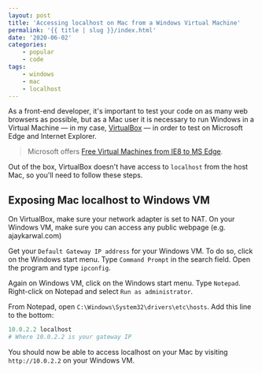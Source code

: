 ```yaml
---
layout: post
title: 'Accessing localhost on Mac from a Windows Virtual Machine'
permalink: '{{ title | slug }}/index.html'
date: '2020-06-02'
categories:
    - popular
    - code
tags:
    - windows
    - mac
    - localhost
---
```


As a front-end developer, it's important to test your code on as many web browsers as possible, but as a Mac user it is necessary to run Windows in a Virtual Machine — in my case, [VirtualBox](https://www.virtualbox.org/) — in order to test on Microsoft Edge and Internet Explorer.

> Microsoft offers [Free Virtual Machines from IE8 to MS Edge](https://developer.microsoft.com/en-us/microsoft-edge/tools/vms/).

Out of the box, VirtualBox doesn't have access to `localhost` from the host Mac, so you'll need to follow these steps.

## Exposing Mac localhost to Windows VM

On VirtualBox, make sure your network adapter is set to NAT. On your Windows VM, make sure you can access any public webpage (e.g. ajaykarwal.com)

Get your `Default Gateway IP address` for your Windows VM. To do so, click on the Windows start menu. Type `Command Prompt` in the search field. Open the program and type `ipconfig`.

Again on Windows VM, click on the Windows start menu. Type `Notepad`. Right-click on Notepad and select `Run as administrator`.

From Notepad, open `C:\Windows\System32\drivers\etc\hosts`. Add this line to the bottom:

```powershell
10.0.2.2 localhost
# Where 10.0.2.2 is your gateway IP
```

You should now be able to access localhost on your Mac by visiting `http://10.0.2.2` on your Windows VM.
